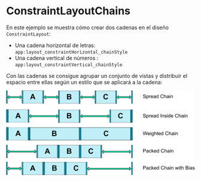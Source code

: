 <h1>ConstraintLayoutChains</h1> 

En este ejemplo se muestra cómo crear dos cadenas en el diseño
`ConstraintLayout`:
* Una cadena horizontal de letras:
  `app:layout_constraintHorizontal_chainStyle`
* Una cadena vertical de números :
  `app:layout_constraintVertical_chainStyle` 
  
 Con las cadenas se consigue agrupar un conjunto de vistas y distribuir
 el espacio entre ellas según un estilo que se aplicará a la cadena:
 
  ![](img/ConstraintLayoutChainsExample.png)